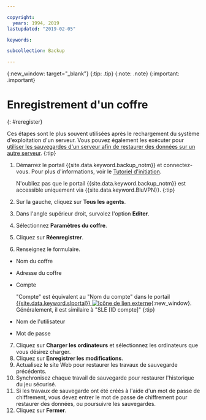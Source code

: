 ```yaml
---

copyright:
  years: 1994, 2019
lastupdated: "2019-02-05"

keywords:

subcollection: Backup

---
```

{:new_window: target="_blank"}
{:tip: .tip}
{:note: .note}
{:important: .important}

# Enregistrement d'un coffre
{: #reregister}

Ces étapes sont le plus souvent utilisées après le rechargement du système d'exploitation d'un serveur. Vous pouvez également les exécuter pour [utiliser les sauvegardes d'un serveur afin de restaurer des données sur un autre serveur](/docs/infrastructure/Backup?topic=Backup-restorefromotherVSI).
{:tip}

1. Démarrez le portail {{site.data.keyword.backup_notm}} et connectez-vous. Pour plus d'informations, voir le [Tutoriel d'initiation](/docs/infrastructure/Backup?topic=Backup-getting-started#getting-started).

   N'oubliez pas que le portail {{site.data.keyword.backup_notm}} est accessible uniquement via {{site.data.keyword.BluVPN}}.
   {:tip}
2. Sur la gauche, cliquez sur **Tous les agents**.
3. Dans l'angle supérieur droit, survolez l'option **Editer**.
4. Sélectionnez **Paramètres du coffre**.
5. Cliquez sur **Réenregistrer**.
6. Renseignez le formulaire.
  - Nom du coffre
  - Adresse du coffre
  - Compte

    "Compte" est équivalent au "Nom du compte" dans le portail [{{site.data.keyword.slportal}} ![Icône de lien externe](../../icons/launch-glyph.svg "Icône de lien externe")](https://control.softlayer.com/){:new_window}. Généralement, il est similaire à "SLE [ID compte]"
    {:tip}
  - Nom de l'utilisateur
  - Mot de passe
7. Cliquez sur **Charger les ordinateurs** et sélectionnez les ordinateurs que vous désirez charger.
8. Cliquez sur **Enregistrer les modifications**.
9. Actualisez le site Web pour restaurer les travaux de sauvegarde précédents.
10. Synchronisez chaque travail de sauvegarde pour restaurer l'historique du jeu sécurisé.
11. Si les travaux de sauvegarde ont été créés à l'aide d'un mot de passe de chiffrement, vous devez entrer le mot de passe de chiffrement pour restaurer des données, ou poursuivre les sauvegardes.
12. Cliquez sur **Fermer**.

